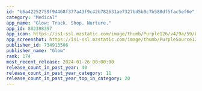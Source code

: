 ```yaml
---
id: "b6a42252759f94468f377a43f9c42b782631ae7327bd5b9c7b588df5fac5ef6e"
category: "Medical"
app_name: "Glow: Track. Shop. Nurture."
app_id: 882398397
app_icon: https://is1-ssl.mzstatic.com/image/thumb/Purple126/v4/9a/59/b7/9a59b731-f21c-8c4b-448d-0e514578e80f/NurtureAppIcon-1x_U007emarketing-0-7-0-85-220.png/1024x1024bb.png
app_screenshot: https://is1-ssl.mzstatic.com/image/thumb/PurpleSource126/v4/b9/a1/75/b9a17554-0d6f-0fb3-2c7c-9cf095fca90a/de74c1fe-6d6e-4152-bae4-2475460485d5_nurture_iOS_screenshots_1242_2688_01.jpg/1242x2688bb.png
publisher_id: 734913506
publisher_name: "Glow"
rank: 174
most_recent_release: 2024-01-26 00:00:00
release_count_in_past_year: 40
release_count_in_past_year_category: 11
release_count_in_past_year_top_in_category: 20
---
```

